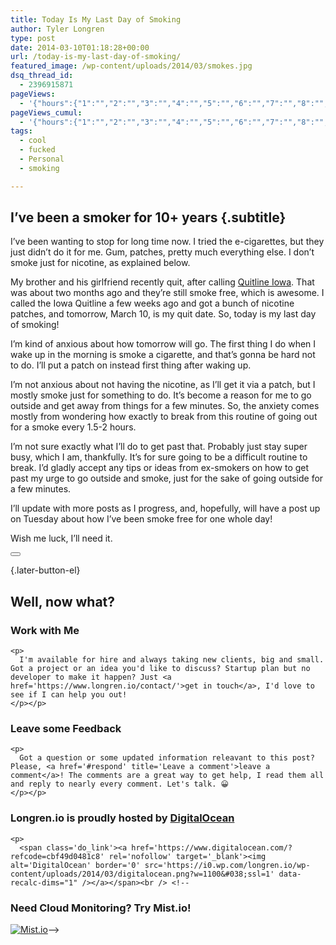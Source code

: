```yaml
---
title: Today Is My Last Day of Smoking
author: Tyler Longren
type: post
date: 2014-03-10T01:18:28+00:00
url: /today-is-my-last-day-of-smoking/
featured_image: /wp-content/uploads/2014/03/smokes.jpg
dsq_thread_id:
  - 2396915871
pageViews:
  - '{"hours":{"1":"","2":"","3":"","4":"","5":"","6":"","7":"","8":"","9":"","10":"","11":"","12":"","13":"","14":"","15":"","16":"","17":"","18":"","19":"","20":"","21":"","22":"","23":"","24":"","25":"","26":"","27":"","28":"","29":"","30":"","31":"","32":"","33":"","34":"","35":"","36":"","37":"","38":"","39":"","40":"","41":"","42":"","43":"","44":"","45":"","46":"","47":""},"days":{"2":"","3":"","4":"","5":"","6":"","7":"","8":"","9":"","10":"","11":"","12":"","13":"","14":""},"weeks":{"3":"","4":"","5":"","6":"","7":"","8":"","9":"","10":"","11":"","12":""},"months":{"4":"","5":"","6":"","7":"","8":"","9":"","10":"","11":"","12":"","13":"","14":"","15":"","16":"","17":"","18":"","19":"","20":"","21":"","22":"","23":"","24":""}}'
pageViews_cumul:
  - '{"hours":{"1":"","2":"","3":"","4":"","5":"","6":"","7":"","8":"","9":"","10":"","11":"","12":"","13":"","14":"","15":"","16":"","17":"","18":"","19":"","20":"","21":"","22":"","23":"","24":"","25":"","26":"","27":"","28":"","29":"","30":"","31":"","32":"","33":"","34":"","35":"","36":"","37":"","38":"","39":"","40":"","41":"","42":"","43":"","44":"","45":"","46":"","47":""},"days":{"2":"","3":"","4":"","5":"","6":"","7":"","8":"","9":"","10":"","11":"","12":"","13":"","14":""},"weeks":{"3":"","4":"","5":"","6":"","7":"","8":"","9":"","10":"","11":"","12":""},"months":{"4":"","5":"","6":"","7":"","8":"","9":"","10":"","11":"","12":"","13":"","14":"","15":"","16":"","17":"","18":"","19":"","20":"","21":"","22":"","23":"","24":""}}'
tags:
  - cool
  - fucked
  - Personal
  - smoking

---
```

## I&#8217;ve been a smoker for 10+ years {.subtitle}

I&#8217;ve been wanting to stop for long time now. I tried the e-cigarettes, but they just didn&#8217;t do it for me. Gum, patches, pretty much everything else. I don&#8217;t smoke just for nicotine, as explained below.

My brother and his girlfriend recently quit, after calling [Quitline Iowa][1]. That was about two months ago and they&#8217;re still smoke free, which is awesome. I called the Iowa Quitline a few weeks ago and got a bunch of nicotine patches, and tomorrow, March 10, is my quit date. So, today is my last day of smoking!

I&#8217;m kind of anxious about how tomorrow will go. The first thing I do when I wake up in the morning is smoke a cigarette, and that&#8217;s gonna be hard not to do. I&#8217;ll put a patch on instead first thing after waking up.

I&#8217;m not anxious about not having the nicotine, as I&#8217;ll get it via a patch, but I mostly smoke just for something to do. It&#8217;s become a reason for me to go outside and get away from things for a few minutes. So, the anxiety comes mostly from wondering how exactly to break from this routine of going out for a smoke every 1.5-2 hours.

I&#8217;m not sure exactly what I&#8217;ll do to get past that. Probably just stay super busy, which I am, thankfully. It&#8217;s for sure going to be a difficult routine to break. I&#8217;d gladly accept any tips or ideas from ex-smokers on how to get past my urge to go outside and smoke, just for the sake of going outside for a few minutes.

I&#8217;ll update with more posts as I progress, and, hopefully, will have a post up on Tuesday about how I&#8217;ve been smoke free for one whole day!

Wish me luck, I&#8217;ll need it. 

<div class="wpulike wpulike-default " >
  <div class="wp_ulike_general_class wp_ulike_is_not_liked">
    <button type="button"
					aria-label="Like Button"
					data-ulike-id="6054"
					data-ulike-nonce="3dc273c763"
					data-ulike-type="likeThis"
					data-ulike-template="wpulike-default"
					data-ulike-display-likers="0"
					data-ulike-disable-pophover="0"
					class="wp_ulike_btn wp_ulike_put_image wp_likethis_6054"></button><span class="count-box"></span>
  </div>
</div>

[][2]{.later-button-el}

<div class='what-next'>
  <h2>
    Well, now what?
  </h2>
  
  <div class='hire'>
    <h3>
      Work with Me
    </h3>
    
    <p>
      I'm available for hire and always taking new clients, big and small. Got a project or an idea you'd like to discuss? Startup plan but no developer to make it happen? Just <a href='https://www.longren.io/contact/'>get in touch</a>, I'd love to see if I can help you out!
    </p></p>
  </div>
  
  <div class='hire'>
    <h3>
      Leave some Feedback
    </h3>
    
    <p>
      Got a question or some updated information releavant to this post? Please, <a href='#respond' title='Leave a comment'>leave a comment</a>! The comments are a great way to get help, I read them all and reply to nearly every comment. Let's talk. 😀
    </p></p>
  </div>
  
  <div class='now-what-bottom-ad'>
    <h3>
      Longren.io is proudly hosted by <a href='https://www.digitalocean.com/?refcode=cbf49d0481c8'>DigitalOcean</a>
    </h3>
    
    <p>
      <span class='do_link'><a href='https://www.digitalocean.com/?refcode=cbf49d0481c8' rel='nofollow' target='_blank'><img alt='DigitalOcean' border='0' src='https://i0.wp.com/longren.io/wp-content/uploads/2014/03/digitalocean.png?w=1100&#038;ssl=1' data-recalc-dims="1" /></a></span><br /> <!--

<h3>Need Cloud Monitoring? Try Mist.io!</h3>

<span class='do_link'><a href='http://mist.io/?ref=tyler' rel='nofollow' target='_blank'><img alt='Mist.io' border='0' src='https://i0.wp.com/longren.io/wp-content/uploads/2014/04/mistio.jpg?w=1100&#038;ssl=1' data-recalc-dims="1"></a></span>--></div> </div>

 [1]: https://www.quitnow.net/iowa/
 [2]: #